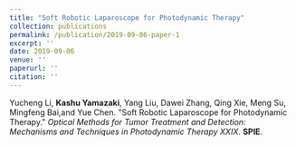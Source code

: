 ```yaml
---
title: "Soft Robotic Laparoscope for Photodynamic Therapy"
collection: publications
permalink: /publication/2019-09-06-paper-1
excerpt: '' 
date: 2019-09-06
venue: ''
paperurl: ''
citation: ''
---
```


Yucheng Li, <b>Kashu Yamazaki</b>, Yang Liu, Dawei Zhang, Qing Xie, Meng Su, Mingfeng Bai,and Yue Chen. &quot;Soft Robotic Laparoscope for Photodynamic Therapy.&quot; <i>Optical Methods for Tumor Treatment and Detection: Mechanisms and Techniques in Photodynamic Therapy XXIX</i>. <b>SPIE</b>.
